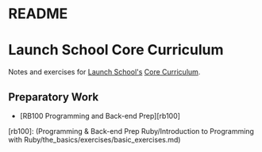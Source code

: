 # README 

# Launch School Core Curriculum

Notes and exercises for [Launch School's][launch-school] [Core Curriculum][core-curriculum].

## Preparatory Work

- [RB100 Programming and Back-end Prep][rb100]





<!-- internal links -->
[rb100]: (Programming & Back-end Prep Ruby/Introduction to Programming with Ruby/the_basics/exercises/basic_exercises.md)

<!-- external links -->

[core-curriculum]: https://launchschool.com/courses
[launch-school]: https://launchschool.com


